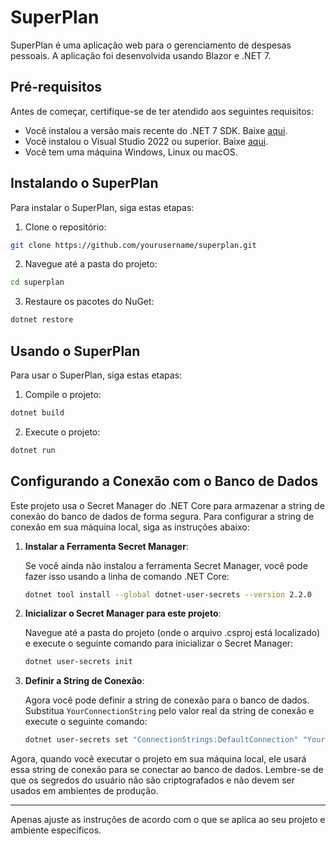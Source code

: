 # SuperPlan

SuperPlan é uma aplicação web para o gerenciamento de despesas pessoais. A aplicação foi desenvolvida usando Blazor e .NET 7.

## Pré-requisitos

Antes de começar, certifique-se de ter atendido aos seguintes requisitos:

- Você instalou a versão mais recente do .NET 7 SDK. Baixe [aqui](https://dotnet.microsoft.com/download/dotnet/7.0).
- Você instalou o Visual Studio 2022 ou superior. Baixe [aqui](https://visualstudio.microsoft.com/vs/).
- Você tem uma máquina Windows, Linux ou macOS.

## Instalando o SuperPlan

Para instalar o SuperPlan, siga estas etapas:

1. Clone o repositório:

```bash
git clone https://github.com/yourusername/superplan.git
```

2. Navegue até a pasta do projeto:

```bash
cd superplan
```

3. Restaure os pacotes do NuGet:

```bash
dotnet restore
```

## Usando o SuperPlan

Para usar o SuperPlan, siga estas etapas:

1. Compile o projeto:

```bash
dotnet build
```

2. Execute o projeto:

```bash
dotnet run
```

## Configurando a Conexão com o Banco de Dados

Este projeto usa o Secret Manager do .NET Core para armazenar a string de conexão do banco de dados de forma segura. Para configurar a string de conexão em sua máquina local, siga as instruções abaixo:

1. **Instalar a Ferramenta Secret Manager**:

    Se você ainda não instalou a ferramenta Secret Manager, você pode fazer isso usando a linha de comando .NET Core:

    ```bash
    dotnet tool install --global dotnet-user-secrets --version 2.2.0
    ```

2. **Inicializar o Secret Manager para este projeto**:

    Navegue até a pasta do projeto (onde o arquivo .csproj está localizado) e execute o seguinte comando para inicializar o Secret Manager:

    ```bash
    dotnet user-secrets init
    ```

3. **Definir a String de Conexão**:

    Agora você pode definir a string de conexão para o banco de dados. Substitua `YourConnectionString` pelo valor real da string de conexão e execute o seguinte comando:

    ```bash
    dotnet user-secrets set "ConnectionStrings:DefaultConnection" "YourConnectionString"
    ```

Agora, quando você executar o projeto em sua máquina local, ele usará essa string de conexão para se conectar ao banco de dados. Lembre-se de que os segredos do usuário não são criptografados e não devem ser usados em ambientes de produção.

---

Apenas ajuste as instruções de acordo com o que se aplica ao seu projeto e ambiente específicos.
